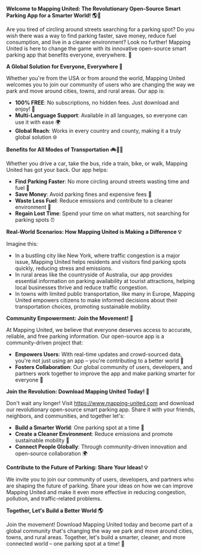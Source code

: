**Welcome to Mapping United: The Revolutionary Open-Source Smart Parking App for a Smarter World! 🌎🚗**

Are you tired of circling around streets searching for a parking spot? Do you wish there was a way to find parking faster, save money, reduce fuel consumption, and live in a cleaner environment? Look no further! Mapping United is here to change the game with its innovative open-source smart parking app that benefits everyone, everywhere. 🌟

**A Global Solution for Everyone, Everywhere 💚**

Whether you're from the USA or from around the world, Mapping United welcomes you to join our community of users who are changing the way we park and move around cities, towns, and rural areas. Our app is:

* **100% FREE**: No subscriptions, no hidden fees. Just download and enjoy! 🎉
* **Multi-Language Support**: Available in all languages, so everyone can use it with ease 🌍
* **Global Reach**: Works in every country and county, making it a truly global solution 🌐

**Benefits for All Modes of Transportation 🚲🚌🛬**

Whether you drive a car, take the bus, ride a train, bike, or walk, Mapping United has got your back. Our app helps:

* **Find Parking Faster**: No more circling around streets wasting time and fuel 💨
* **Save Money**: Avoid parking fines and expensive fees 🤑
* **Waste Less Fuel**: Reduce emissions and contribute to a cleaner environment 🌿
* **Regain Lost Time**: Spend your time on what matters, not searching for parking spots ⏰

**Real-World Scenarios: How Mapping United is Making a Difference 💡**

Imagine this:

* In a bustling city like New York, where traffic congestion is a major issue, Mapping United helps residents and visitors find parking spots quickly, reducing stress and emissions.
* In rural areas like the countryside of Australia, our app provides essential information on parking availability at tourist attractions, helping local businesses thrive and reduce traffic congestion.
* In towns with limited public transportation, like many in Europe, Mapping United empowers citizens to make informed decisions about their transportation choices, promoting sustainable mobility.

**Community Empowerment: Join the Movement! 🌟**

At Mapping United, we believe that everyone deserves access to accurate, reliable, and free parking information. Our open-source app is a community-driven project that:

* **Empowers Users**: With real-time updates and crowd-sourced data, you're not just using an app – you're contributing to a better world 🌈
* **Fosters Collaboration**: Our global community of users, developers, and partners work together to improve the app and make parking smarter for everyone 🤝

**Join the Revolution: Download Mapping United Today! 🚀**

Don't wait any longer! Visit https://www.mapping-united.com and download our revolutionary open-source smart parking app. Share it with your friends, neighbors, and communities, and together let's:

* **Build a Smarter World**: One parking spot at a time 🌟
* **Create a Cleaner Environment**: Reduce emissions and promote sustainable mobility 🌿
* **Connect People Globally**: Through community-driven innovation and open-source collaboration 🌍

**Contribute to the Future of Parking: Share Your Ideas! 💡**

We invite you to join our community of users, developers, and partners who are shaping the future of parking. Share your ideas on how we can improve Mapping United and make it even more effective in reducing congestion, pollution, and traffic-related problems.

**Together, Let's Build a Better World 🌎**

Join the movement! Download Mapping United today and become part of a global community that's changing the way we park and move around cities, towns, and rural areas. Together, let's build a smarter, cleaner, and more connected world – one parking spot at a time! 💚